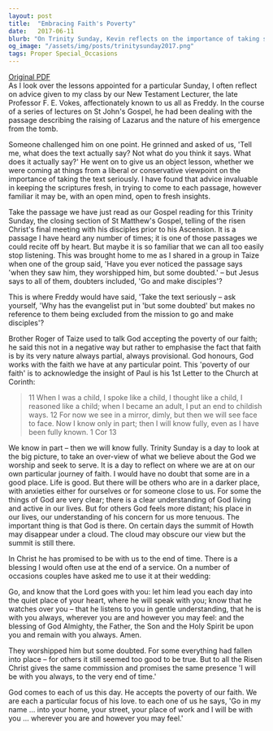```yaml
---
layout: post
title:  "Embracing Faith's Poverty"
date:   2017-06-11
blurb: "On Trinity Sunday, Kevin reflects on the importance of taking scripture seriously and approaching it with an open mind, open to fresh insights. He discusses the concept of 'poverty of faith' as a recognition that our understanding of God is always partial and provisional. The sermon emphasizes that regardless of our doubts or clarity of faith, God is with us, and we are each a focus of His love."
og_image: "/assets/img/posts/trinitysunday2017.png"
tags: Proper Special_Occasions
---
```

[Original PDF](/assets/pdf/trinitysunday2017.pdf)    
As I look over the lessons appointed for a particular Sunday, I often reflect on advice given to my class by our New Testament Lecturer, the late Professor F. E. Vokes, affectionately known to us all as Freddy. In the course of a series of lectures on St John's Gospel, he had been dealing with the passage describing the raising of Lazarus and the nature of his emergence from the tomb.

Someone challenged him on one point. He grinned and asked of us, 'Tell me, what does the text actually say? Not what do you think it says. What does it actually say?' He went on to give us an object lesson, whether we were coming at things from a liberal or conservative viewpoint on the importance of taking the text seriously. I have found that advice invaluable in keeping the scriptures fresh, in trying to come to each passage, however familiar it may be, with an open mind, open to fresh insights.

Take the passage we have just read as our Gospel reading for this Trinity Sunday, the closing section of St Matthew's Gospel, telling of the risen Christ's final meeting with his disciples prior to his Ascension. It is a passage I have heard any number of times; it is one of those passages we could recite off by heart. But maybe it is so familiar that we can all too easily stop listening. This was brought home to me as I shared in a group in Taize when one of the group said, 'Have you ever noticed the passage says 'when they saw him, they worshipped him, but some doubted.' – but Jesus says to all of them, doubters included, 'Go and make disciples'?

This is where Freddy would have said, 'Take the text seriously – ask yourself, 'Why has the evangelist put in 'but some doubted' but makes no reference to them being excluded from the mission to go and make disciples'?

Brother Roger of Taize used to talk God accepting the poverty of our faith; he said this not in a negative way but rather to emphasise the fact that faith is by its very nature always partial, always provisional. God honours, God works with the faith we have at any particular point. This 'poverty of our faith' is to acknowledge the insight of Paul is his 1st Letter to the Church at Corinth:

> 11 When I was a child, I spoke like a child, I thought like a child, I reasoned like a child; when I became an adult, I put an end to childish ways. 12 For now we see in a mirror, dimly, but then we will see face to face. Now I know only in part; then I will know fully, even as I have been fully known. 1 Cor 13

We know in part – then we will know fully. Trinity Sunday is a day to look at the big picture, to take an over-view of what we believe about the God we worship and seek to serve. It is a day to reflect on where we are at on our own particular journey of faith. I would have no doubt that some are in a good place. Life is good. But there will be others who are in a darker place, with anxieties either for ourselves or for someone close to us. For some the things of God are very clear; there is a clear understanding of God living and active in our lives. But for others God feels more distant; his place in our lives, our understanding of his concern for us more tenuous. The important thing is that God is there. On certain days the summit of Howth may disappear under a cloud. The cloud may obscure our view but the summit is still there.

In Christ he has promised to be with us to the end of time. There is a blessing I would often use at the end of a service. On a number of occasions couples have asked me to use it at their wedding:

Go, and know that the Lord goes with you: let him lead you each day into the quiet place of your heart, where he will speak with you; know that he watches over you – that he listens to you in gentle understanding, that he is with you always, wherever you are and however you may feel: and the blessing of God Almighty, the Father, the Son and the Holy Spirit be upon you and remain with you always. Amen.

They worshipped him but some doubted. For some everything had fallen into place – for others it still seemed too good to be true. But to all the Risen Christ gives the same commission and promises the same presence 'I will be with you always, to the very end of time.'

God comes to each of us this day. He accepts the poverty of our faith. We are each a particular focus of his love. to each one of us he says, 'Go in my name ... into your home, your street, your place of work and I will be with you ... wherever you are and however you may feel.'
